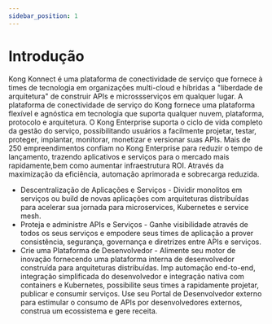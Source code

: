 ```yaml
---
sidebar_position: 1
---
```


# Introdução

Kong Konnect é uma plataforma de conectividade de serviço que fornece à times de tecnologia em organizações multi-cloud e híbridas a "liberdade de arquitetura" de construir APIs e microssserviços em qualquer lugar. A plataforma de conectividade de serviço do Kong fornece uma plataforma flexível e agnóstica em tecnologia que suporta qualquer nuvem, plataforma, protocolo e arquitetura. O Kong Enterprise suporta o ciclo de vida completo da gestão do serviço, possibilitando usuários a facilmente projetar, testar, proteger, implantar, monitorar, monetizar e versionar suas APIs. Mais de 250 empreendimentos confiam no Kong Enterprise para reduzir o tempo de lançamento, trazendo aplicativos e serviços para o mercado mais rapidamente,bem como aumentar infraestrutura ROI. Através da maximização da eficiência, automação aprimorada e sobrecarga reduzida.

- Descentralização de Aplicações e Serviços - Dividir monolitos em serviços ou build de novas aplicações com arquiteturas distribuídas para acelerar sua jornada para microservices, Kubernetes e service mesh. 
- Proteja e administre APIs e Serviços - Ganhe visibilidade através de todos os seus serviços e empodere seus times de aplicação a prover consistência, segurança, governança e diretrizes entre APIs e serviços. 
- Crie uma Plataforma de Desenvolvedor - Alimente seu motor de inovação fornecendo uma plataforma interna de desenvolvedor construída para arquiteturas distribuídas. Imp automação end-to-end, integração simplificada do desenvolvedor e integração nativa com containers e Kubernetes, possibilite seus times a rapidamente projetar, publicar e consumir serviços. Use seu Portal de Desenvolvedor externo para estimular o consumo de APIs por desenvolvedores externos, construa um ecossistema e gere receita.